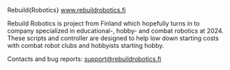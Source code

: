 Rebuild{Robotics}
www.rebuildrobotics.fi

Rebuild Robotics is project from Finland which hopefully turns in to company specialized in educational-, hobby- and combat robotics at 2024.
These scripts and controller are designed to help low down starting costs with combat robot clubs and hobbyists starting hobby.

Contacts and bug reports: support@rebuildrobotics.fi
